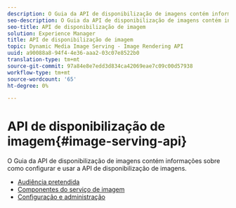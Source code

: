 ```yaml
---
description: O Guia da API de disponibilização de imagens contém informações sobre como configurar e usar a API de disponibilização de imagens.
seo-description: O Guia da API de disponibilização de imagens contém informações sobre como configurar e usar a API de disponibilização de imagens.
seo-title: API de disponibilização de imagem
solution: Experience Manager
title: API de disponibilização de imagem
topic: Dynamic Media Image Serving - Image Rendering API
uuid: a90088a8-94f4-4e36-aaa2-03c07e8522b0
translation-type: tm+mt
source-git-commit: 97a84e8e7edd3d834ca42069eae7c09c00d57938
workflow-type: tm+mt
source-wordcount: '65'
ht-degree: 0%

---
```



# API de disponibilização de imagem{#image-serving-api}

O Guia da API de disponibilização de imagens contém informações sobre como configurar e usar a API de disponibilização de imagens.

* [Audiência pretendida](c-intended-audience.md)
* [Componentes do serviço de imagem](r-components.md)
* [Configuração e administração](c-configuration-and-administration/c-configuration-and-administration.md)
